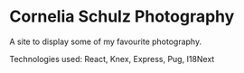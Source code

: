 # Cornelia Schulz Photography

A site to display some of my favourite photography.

Technologies used: React, Knex, Express, Pug, I18Next
